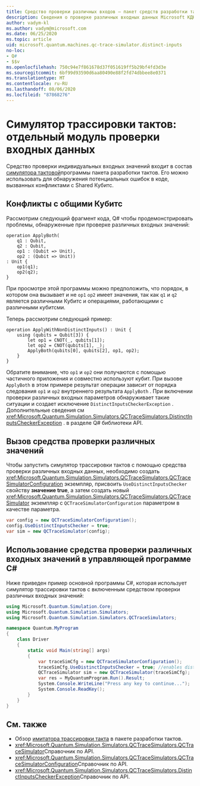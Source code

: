 ```yaml
---
title: Средство проверки различных входов — пакет средств разработки тактов
description: Сведения о проверке различных входных данных Microsoft КДК, которая использует симулятор трассировки тактов для проверки Q# кода на наличие потенциальных конфликтов с общими Кубитс.
author: vadym-kl
ms.author: vadym@microsoft.com
ms.date: 06/25/2020
ms.topic: article
uid: microsoft.quantum.machines.qc-trace-simulator.distinct-inputs
no-loc:
- Q#
- $$v
ms.openlocfilehash: 750c94e7f861678d37f051619ff5b29bf4fd3d3e
ms.sourcegitcommit: 6bf99d93590d6aa80490e88f2fd74dbbee8e0371
ms.translationtype: MT
ms.contentlocale: ru-RU
ms.lasthandoff: 08/06/2020
ms.locfileid: "87868276"
---
```

# <a name="quantum-trace-simulator-distinct-inputs-checker"></a>Симулятор трассировки тактов: отдельный модуль проверки входных данных

Средство проверки индивидуальных входных значений входит в состав [симулятора тактовой](xref:microsoft.quantum.machines.qc-trace-simulator.intro)программы пакета разработки тактов. Его можно использовать для обнаружения потенциальных ошибок в коде, вызванных конфликтами с Shared Кубитс. 

## <a name="conflicts-with-shared-qubits"></a>Конфликты с общими Кубитс

Рассмотрим следующий фрагмент кода, Q# чтобы продемонстрировать проблемы, обнаруженные при проверке различных входных значений:

```qsharp
operation ApplyBoth(
    q1 : Qubit,
    q2 : Qubit,
    op1 : (Qubit => Unit),
    op2 : (Qubit => Unit))
: Unit {
    op1(q1);
    op2(q2);
}
```

При просмотре этой программы можно предположить, что порядок, в котором она вызывает и не `op1` `op2` имеет значения, так как `q1` и `q2` является различными Кубитс и операциями, работающими с различными кубитсми. 

Теперь рассмотрим следующий пример:

```qsharp
operation ApplyWithNonDistinctInputs() : Unit {
    using (qubits = Qubit[3]) {
        let op1 = CNOT(_, qubits[1]);
        let op2 = CNOT(qubits[1], _);
        ApplyBoth(qubits[0], qubits[2], op1, op2);
    }
}
```

Обратите внимание, что `op1` и `op2` они получаются с помощью частичного приложения и совместно используют кубит. При вызове `ApplyBoth` в этом примере результат операции зависит от порядка следования `op1` и `op2` внутреннего результата `ApplyBoth` . При включении проверки различных входных параметров обнаруживает такие ситуации и создает исключение `DistinctInputsCheckerException` . Дополнительные сведения см <xref:Microsoft.Quantum.Simulation.Simulators.QCTraceSimulators.DistinctInputsCheckerException> . в разделе Q# библиотеки API.

## <a name="invoking-the-distinct-inputs-checker"></a>Вызов средства проверки различных значений

Чтобы запустить симулятор трассировки тактов с помощью средства проверки различных входных данных, необходимо создать <xref:Microsoft.Quantum.Simulation.Simulators.QCTraceSimulators.QCTraceSimulatorConfiguration> экземпляр, присвоить `UseDistinctInputsChecker` свойству **значение true**, а затем создать новый <xref:Microsoft.Quantum.Simulation.Simulators.QCTraceSimulators.QCTraceSimulator> экземпляр с `QCTraceSimulatorConfiguration` параметром в качестве параметра. 

```csharp
var config = new QCTraceSimulatorConfiguration();
config.UseDistinctInputsChecker = true;
var sim = new QCTraceSimulator(config);
```

## <a name="using-the-distinct-inputs-checker-in-a-c-host-program"></a>Использование средства проверки различных входных значений в управляющей программе C#

Ниже приведен пример основной программы C#, которая использует симулятор трассировки тактов с включенным средством проверки различных входных значений:

```csharp
using Microsoft.Quantum.Simulation.Core;
using Microsoft.Quantum.Simulation.Simulators;
using Microsoft.Quantum.Simulation.Simulators.QCTraceSimulators;

namespace Quantum.MyProgram
{
    class Driver
    {
        static void Main(string[] args)
        {
            var traceSimCfg = new QCTraceSimulatorConfiguration();
            traceSimCfg.UseDistinctInputsChecker = true; //enables distinct inputs checker
            QCTraceSimulator sim = new QCTraceSimulator(traceSimCfg);
            var res = MyQuantumProgram.Run().Result;
            System.Console.WriteLine("Press any key to continue...");
            System.Console.ReadKey();
        }
    }
}
```

## <a name="see-also"></a>См. также

- Обзор [имитатора трассировки такта](xref:microsoft.quantum.machines.qc-trace-simulator.intro) в пакете разработки тактов.
- <xref:Microsoft.Quantum.Simulation.Simulators.QCTraceSimulators.QCTraceSimulator>Справочник по API.
- <xref:Microsoft.Quantum.Simulation.Simulators.QCTraceSimulators.QCTraceSimulatorConfiguration>Справочник по API.
- <xref:Microsoft.Quantum.Simulation.Simulators.QCTraceSimulators.DistinctInputsCheckerException>Справочник по API.
